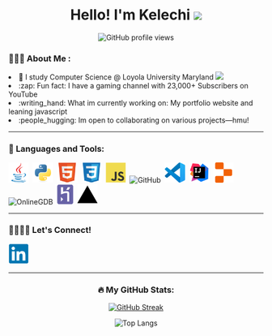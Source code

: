 <h1 align="center">
  Hello! I'm Kelechi
  <img src="https://media.giphy.com/media/hvRJCLFzcasrR4ia7z/giphy.gif" width="30px"/>
</h1>

<div align="center">
    <img src="https://komarev.com/ghpvc/?username=kelechi055&style=flat-square&color=blue" alt="GitHub profile views">
</div>

### 👨🏾‍💻 About Me :
<div>
  <li>
    🔭 I study Computer Science @ Loyola University Maryland <img src="https://media.giphy.com/media/WUlplcMpOCEmTGBtBW/giphy.gif" width="30"><br> 
  </li>
  <li>
    :zap: Fun fact: I have a gaming channel with 23,000+ Subscribers on YouTube
  </li>
  <li>
    :writing_hand: What im currently working on: My portfolio website and leaning javascript
  <li>
    :people_hugging: Im open to collaborating on various projects—hmu!
  </li>
  
---

### 🧠 Languages and Tools:
<div>
  <img   <img src="https://raw.githubusercontent.com/devicons/devicon/6910f0503efdd315c8f9b858234310c06e04d9c0/icons/java/java-original.svg" title= "Java" alt="Java" width="40" height="40"/>&nbsp;
  <img src="https://raw.githubusercontent.com/devicons/devicon/6910f0503efdd315c8f9b858234310c06e04d9c0/icons/python/python-original.svg" title = "Python"width="40" height="40"/>&nbsp;
  <img src="https://raw.githubusercontent.com/devicons/devicon/6910f0503efdd315c8f9b858234310c06e04d9c0/icons/html5/html5-original.svg" title = "HTML"width="40" height="40"/>&nbsp;
  <img src="https://raw.githubusercontent.com/devicons/devicon/6910f0503efdd315c8f9b858234310c06e04d9c0/icons/css3/css3-original.svg" title = "CSS"width="40" height="40"/>&nbsp;
  <img src="https://raw.githubusercontent.com/devicons/devicon/6910f0503efdd315c8f9b858234310c06e04d9c0/icons/javascript/javascript-original.svg" title = "CSS"width="40" height="40"/>&nbsp;
  <img src="https://camo.githubusercontent.com/18cfdc02648d5adceb0e43e3ebb80742421d56122e2a76a1cc3f7ab7eafd6780/68747470733a2f2f6769746875622e6769746875626173736574732e636f6d2f6173736574732f4769744875622d4d61726b2d6561323937316365653739392e706e67" title="GitHub" alt="GitHub" width="40" height="40"/>&nbsp;
  <img src="https://raw.githubusercontent.com/devicons/devicon/6910f0503efdd315c8f9b858234310c06e04d9c0/icons/vscode/vscode-original.svg"  title="VS Code" alt="VS Code" width="40" height="40"/>&nbsp;
  <img src="https://raw.githubusercontent.com/devicons/devicon/6910f0503efdd315c8f9b858234310c06e04d9c0/icons/intellij/intellij-original.svg" title="IntelliJ IDEA" width="40" height="40"/>&nbsp;
  <img src="https://raw.githubusercontent.com/devicons/devicon/6910f0503efdd315c8f9b858234310c06e04d9c0/icons/replit/replit-original.svg" title="Replit" alt="Replit" width="40" height="40"/>&nbsp;
  <img src="https://pbs.twimg.com/profile_images/815068686616625152/pP-rXTbc_400x400.jpg" title="OnlineGDB" length="40" width="40">
  <img src="https://raw.githubusercontent.com/devicons/devicon/6910f0503efdd315c8f9b858234310c06e04d9c0/icons/heroku/heroku-plain.svg" title="Heroku" length="40" width="40">
  <img src="https://raw.githubusercontent.com/devicons/devicon/6910f0503efdd315c8f9b858234310c06e04d9c0/icons/vercel/vercel-original.svg" title="Vercel" length="40" width="40">
</div>

---

### 🫱🏾‍🫲🏾 Let's Connect!
</div>
<a href="https://www.linkedin.com/in/kelechi-opurum/" target="_blank" title="LinkedIn">
  <img src="https://raw.githubusercontent.com/devicons/devicon/6910f0503efdd315c8f9b858234310c06e04d9c0/icons/linkedin/linkedin-original.svg" alt="LinkedIn" width="40"/>
</a>
</div>

---
<div align="center">

### :fire: My GitHub Stats:

[![GitHub Streak](https://streak-stats.demolab.com?user=kelechi055&theme=highcontrast)](https://git.io/streak-stats)

![Top Langs](https://github-readme-stats.vercel.app/api/top-langs/?username=kelechi055&layout=compact&theme=vision-friendly-dark)


</div>
